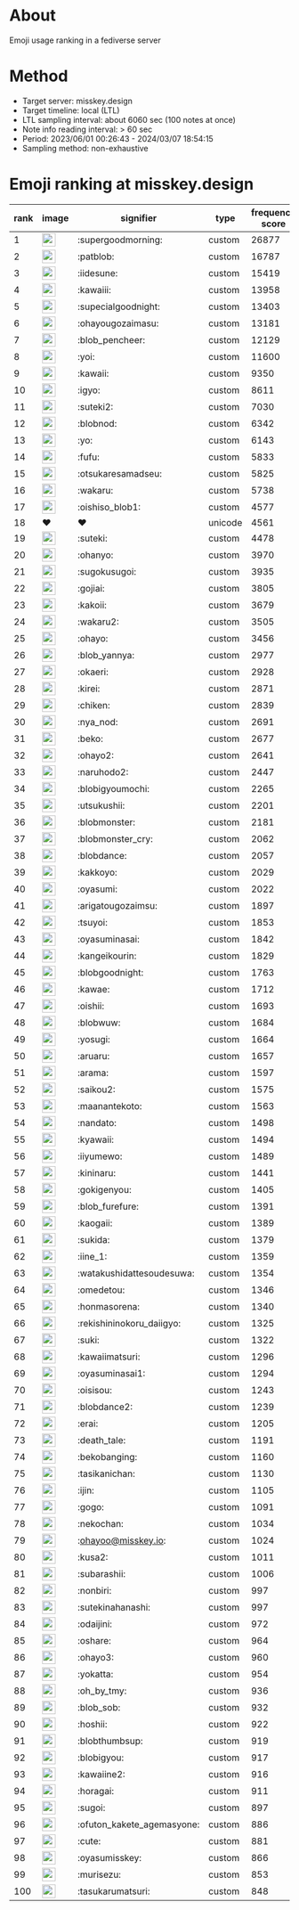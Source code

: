 # About
Emoji usage ranking in a fediverse server

# Method
- Target server: misskey.design
- Target timeline: local (LTL)
- LTL sampling interval: about 6060 sec (100 notes at once)
- Note info reading interval: > 60 sec
- Period: 2023/06/01 00:26:43 - 2024/03/07 18:54:15 
- Sampling method: non-exhaustive

# Emoji ranking at misskey.design

|rank|image|signifier|type|frequency score|
|----|----|----|----|----|
|1|<img height="24" src="https://misskey.design/emoji/supergoodmorning.webp">|:supergoodmorning:|custom|26877|
|2|<img height="24" src="https://misskey.design/emoji/patblob.webp">|:patblob:|custom|16787|
|3|<img height="24" src="https://misskey.design/emoji/iidesune.webp">|:iidesune:|custom|15419|
|4|<img height="24" src="https://misskey.design/emoji/kawaiii.webp">|:kawaiii:|custom|13958|
|5|<img height="24" src="https://misskey.design/emoji/supecialgoodnight.webp">|:supecialgoodnight:|custom|13403|
|6|<img height="24" src="https://misskey.design/emoji/ohayougozaimasu.webp">|:ohayougozaimasu:|custom|13181|
|7|<img height="24" src="https://misskey.design/emoji/blob_pencheer.webp">|:blob_pencheer:|custom|12129|
|8|<img height="24" src="https://misskey.design/emoji/yoi.webp">|:yoi:|custom|11600|
|9|<img height="24" src="https://misskey.design/emoji/kawaii.webp">|:kawaii:|custom|9350|
|10|<img height="24" src="https://misskey.design/emoji/igyo.webp">|:igyo:|custom|8611|
|11|<img height="24" src="https://misskey.design/emoji/suteki2.webp">|:suteki2:|custom|7030|
|12|<img height="24" src="https://misskey.design/emoji/blobnod.webp">|:blobnod:|custom|6342|
|13|<img height="24" src="https://misskey.design/emoji/yo.webp">|:yo:|custom|6143|
|14|<img height="24" src="https://misskey.design/emoji/fufu.webp">|:fufu:|custom|5833|
|15|<img height="24" src="https://misskey.design/emoji/otsukaresamadseu.webp">|:otsukaresamadseu:|custom|5825|
|16|<img height="24" src="https://misskey.design/emoji/wakaru.webp">|:wakaru:|custom|5738|
|17|<img height="24" src="https://misskey.design/emoji/oishiso_blob1.webp">|:oishiso_blob1:|custom|4577|
|18|❤|❤|unicode|4561|
|19|<img height="24" src="https://misskey.design/emoji/suteki.webp">|:suteki:|custom|4478|
|20|<img height="24" src="https://misskey.design/emoji/ohanyo.webp">|:ohanyo:|custom|3970|
|21|<img height="24" src="https://misskey.design/emoji/sugokusugoi.webp">|:sugokusugoi:|custom|3935|
|22|<img height="24" src="https://misskey.design/emoji/gojiai.webp">|:gojiai:|custom|3805|
|23|<img height="24" src="https://misskey.design/emoji/kakoii.webp">|:kakoii:|custom|3679|
|24|<img height="24" src="https://misskey.design/emoji/wakaru2.webp">|:wakaru2:|custom|3505|
|25|<img height="24" src="https://misskey.design/emoji/ohayo.webp">|:ohayo:|custom|3456|
|26|<img height="24" src="https://misskey.design/emoji/blob_yannya.webp">|:blob_yannya:|custom|2977|
|27|<img height="24" src="https://misskey.design/emoji/okaeri.webp">|:okaeri:|custom|2928|
|28|<img height="24" src="https://misskey.design/emoji/kirei.webp">|:kirei:|custom|2871|
|29|<img height="24" src="https://misskey.design/emoji/chiken.webp">|:chiken:|custom|2839|
|30|<img height="24" src="https://misskey.design/emoji/nya_nod.webp">|:nya_nod:|custom|2691|
|31|<img height="24" src="https://misskey.design/emoji/beko.webp">|:beko:|custom|2677|
|32|<img height="24" src="https://misskey.design/emoji/ohayo2.webp">|:ohayo2:|custom|2641|
|33|<img height="24" src="https://misskey.design/emoji/naruhodo2.webp">|:naruhodo2:|custom|2447|
|34|<img height="24" src="https://misskey.design/emoji/blobigyoumochi.webp">|:blobigyoumochi:|custom|2265|
|35|<img height="24" src="https://misskey.design/emoji/utsukushii.webp">|:utsukushii:|custom|2201|
|36|<img height="24" src="https://misskey.design/emoji/blobmonster.webp">|:blobmonster:|custom|2181|
|37|<img height="24" src="https://misskey.design/emoji/blobmonster_cry.webp">|:blobmonster_cry:|custom|2062|
|38|<img height="24" src="https://misskey.design/emoji/blobdance.webp">|:blobdance:|custom|2057|
|39|<img height="24" src="https://misskey.design/emoji/kakkoyo.webp">|:kakkoyo:|custom|2029|
|40|<img height="24" src="https://misskey.design/emoji/oyasumi.webp">|:oyasumi:|custom|2022|
|41|<img height="24" src="https://misskey.design/emoji/arigatougozaimsu.webp">|:arigatougozaimsu:|custom|1897|
|42|<img height="24" src="https://misskey.design/emoji/tsuyoi.webp">|:tsuyoi:|custom|1853|
|43|<img height="24" src="https://misskey.design/emoji/oyasuminasai.webp">|:oyasuminasai:|custom|1842|
|44|<img height="24" src="https://misskey.design/emoji/kangeikourin.webp">|:kangeikourin:|custom|1829|
|45|<img height="24" src="https://misskey.design/emoji/blobgoodnight.webp">|:blobgoodnight:|custom|1763|
|46|<img height="24" src="https://misskey.design/emoji/kawae.webp">|:kawae:|custom|1712|
|47|<img height="24" src="https://misskey.design/emoji/oishii.webp">|:oishii:|custom|1693|
|48|<img height="24" src="https://misskey.design/emoji/blobwuw.webp">|:blobwuw:|custom|1684|
|49|<img height="24" src="https://misskey.design/emoji/yosugi.webp">|:yosugi:|custom|1664|
|50|<img height="24" src="https://misskey.design/emoji/aruaru.webp">|:aruaru:|custom|1657|
|51|<img height="24" src="https://misskey.design/emoji/arama.webp">|:arama:|custom|1597|
|52|<img height="24" src="https://misskey.design/emoji/saikou2.webp">|:saikou2:|custom|1575|
|53|<img height="24" src="https://misskey.design/emoji/maanantekoto.webp">|:maanantekoto:|custom|1563|
|54|<img height="24" src="https://misskey.design/emoji/nandato.webp">|:nandato:|custom|1498|
|55|<img height="24" src="https://misskey.design/emoji/kyawaii.webp">|:kyawaii:|custom|1494|
|56|<img height="24" src="https://misskey.design/emoji/iiyumewo.webp">|:iiyumewo:|custom|1489|
|57|<img height="24" src="https://misskey.design/emoji/kininaru.webp">|:kininaru:|custom|1441|
|58|<img height="24" src="https://misskey.design/emoji/gokigenyou.webp">|:gokigenyou:|custom|1405|
|59|<img height="24" src="https://misskey.design/emoji/blob_furefure.webp">|:blob_furefure:|custom|1391|
|60|<img height="24" src="https://misskey.design/emoji/kaogaii.webp">|:kaogaii:|custom|1389|
|61|<img height="24" src="https://misskey.design/emoji/sukida.webp">|:sukida:|custom|1379|
|62|<img height="24" src="https://misskey.design/emoji/iine_1.webp">|:iine_1:|custom|1359|
|63|<img height="24" src="https://misskey.design/emoji/watakushidattesoudesuwa.webp">|:watakushidattesoudesuwa:|custom|1354|
|64|<img height="24" src="https://misskey.design/emoji/omedetou.webp">|:omedetou:|custom|1346|
|65|<img height="24" src="https://misskey.design/emoji/honmasorena.webp">|:honmasorena:|custom|1340|
|66|<img height="24" src="https://misskey.design/emoji/rekishininokoru_daiigyo.webp">|:rekishininokoru_daiigyo:|custom|1325|
|67|<img height="24" src="https://misskey.design/emoji/suki.webp">|:suki:|custom|1322|
|68|<img height="24" src="https://misskey.design/emoji/kawaiimatsuri.webp">|:kawaiimatsuri:|custom|1296|
|69|<img height="24" src="https://misskey.design/emoji/oyasuminasai1.webp">|:oyasuminasai1:|custom|1294|
|70|<img height="24" src="https://misskey.design/emoji/oisisou.webp">|:oisisou:|custom|1243|
|71|<img height="24" src="https://misskey.design/emoji/blobdance2.webp">|:blobdance2:|custom|1239|
|72|<img height="24" src="https://misskey.design/emoji/erai.webp">|:erai:|custom|1205|
|73|<img height="24" src="https://misskey.design/emoji/death_tale.webp">|:death_tale:|custom|1191|
|74|<img height="24" src="https://misskey.design/emoji/bekobanging.webp">|:bekobanging:|custom|1160|
|75|<img height="24" src="https://misskey.design/emoji/tasikanichan.webp">|:tasikanichan:|custom|1130|
|76|<img height="24" src="https://misskey.design/emoji/ijin.webp">|:ijin:|custom|1105|
|77|<img height="24" src="https://misskey.design/emoji/gogo.webp">|:gogo:|custom|1091|
|78|<img height="24" src="https://misskey.design/emoji/nekochan.webp">|:nekochan:|custom|1034|
|79|<img height="24" src="https://misskey.design/emoji/ohayoo.webp">|:ohayoo@misskey.io:|custom|1024|
|80|<img height="24" src="https://misskey.design/emoji/kusa2.webp">|:kusa2:|custom|1011|
|81|<img height="24" src="https://misskey.design/emoji/subarashii.webp">|:subarashii:|custom|1006|
|82|<img height="24" src="https://misskey.design/emoji/nonbiri.webp">|:nonbiri:|custom|997|
|83|<img height="24" src="https://misskey.design/emoji/sutekinahanashi.webp">|:sutekinahanashi:|custom|997|
|84|<img height="24" src="https://misskey.design/emoji/odaijini.webp">|:odaijini:|custom|972|
|85|<img height="24" src="https://misskey.design/emoji/oshare.webp">|:oshare:|custom|964|
|86|<img height="24" src="https://misskey.design/emoji/ohayo3.webp">|:ohayo3:|custom|960|
|87|<img height="24" src="https://misskey.design/emoji/yokatta.webp">|:yokatta:|custom|954|
|88|<img height="24" src="https://misskey.design/emoji/oh_by_tmy.webp">|:oh_by_tmy:|custom|936|
|89|<img height="24" src="https://misskey.design/emoji/blob_sob.webp">|:blob_sob:|custom|932|
|90|<img height="24" src="https://misskey.design/emoji/hoshii.webp">|:hoshii:|custom|922|
|91|<img height="24" src="https://misskey.design/emoji/blobthumbsup.webp">|:blobthumbsup:|custom|919|
|92|<img height="24" src="https://misskey.design/emoji/blobigyou.webp">|:blobigyou:|custom|917|
|93|<img height="24" src="https://misskey.design/emoji/kawaiine2.webp">|:kawaiine2:|custom|916|
|94|<img height="24" src="https://misskey.design/emoji/horagai.webp">|:horagai:|custom|911|
|95|<img height="24" src="https://misskey.design/emoji/sugoi.webp">|:sugoi:|custom|897|
|96|<img height="24" src="https://misskey.design/emoji/ofuton_kakete_agemasyone.webp">|:ofuton_kakete_agemasyone:|custom|886|
|97|<img height="24" src="https://misskey.design/emoji/cute.webp">|:cute:|custom|881|
|98|<img height="24" src="https://misskey.design/emoji/oyasumisskey.webp">|:oyasumisskey:|custom|866|
|99|<img height="24" src="https://misskey.design/emoji/murisezu.webp">|:murisezu:|custom|853|
|100|<img height="24" src="https://misskey.design/emoji/tasukarumatsuri.webp">|:tasukarumatsuri:|custom|848|
